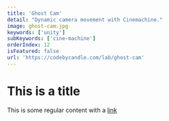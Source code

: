```yaml
---
title: 'Ghost Cam'
detail: "Dynamic camera movement with Cinemachine."
image: ghost-cam.jpg
keywords: ['unity']
subKeywords: ['cine-machine']
orderIndex: 12
isFeatured: false
url: 'https://codebycandle.com/lab/ghost-cam'
---
```


# This is a title

This is some regular content with a [link](https://google.com)